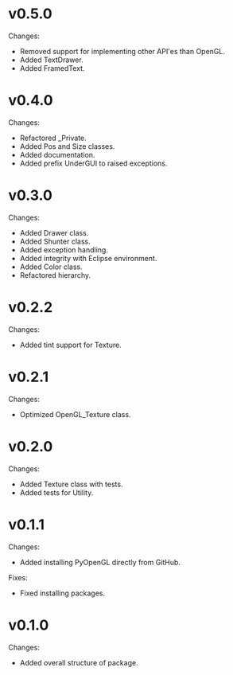 # v0.5.0

Changes:
- Removed support for implementing other API'es than OpenGL.
- Added TextDrawer.
- Added FramedText.

# v0.4.0

Changes:
- Refactored _Private.
- Added Pos and Size classes.
- Added documentation.
- Added prefix UnderGUI to raised exceptions.

# v0.3.0

Changes:
- Added Drawer class.
- Added Shunter class.
- Added exception handling. 
- Added integrity with Eclipse environment.
- Added Color class.
- Refactored hierarchy.

# v0.2.2

Changes:
- Added tint support for Texture.

# v0.2.1

Changes:
- Optimized OpenGL_Texture class.

# v0.2.0

Changes:
- Added Texture class with tests.
- Added tests for Utility.

# v0.1.1

Changes:
- Added installing PyOpenGL directly from GitHub.

Fixes:
- Fixed installing packages.

# v0.1.0

Changes:
- Added overall structure of package.
